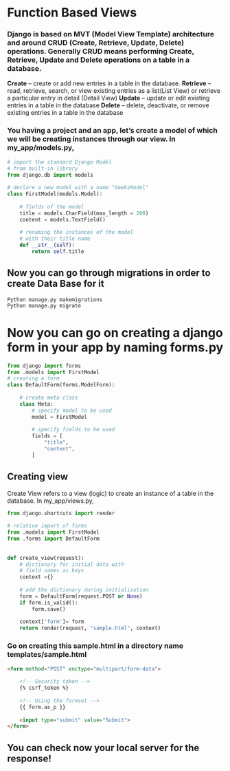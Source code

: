 # Function Based Views

### Django is based on MVT (Model View Template) architecture and around CRUD (Create, Retrieve, Update, Delete) operations. Generally CRUD means performing Create, Retrieve, Update and Delete operations on a table in a database. 

**Create** – create or add new entries in a table in the database.
**Retrieve** – read, retrieve, search, or view existing entries as a list(List View) or retrieve a particular entry in detail (Detail View)
**Update** – update or edit existing entries in a table in the database
**Delete** – delete, deactivate, or remove existing entries in a table in the database

### You having a project and an app, let’s create a model of which we will be creating instances through our view. In my_app/models.py,
```python
# import the standard Django Model
# from built-in library
from django.db import models
   
# declare a new model with a name "GeeksModel"
class FirstModel(models.Model):
  
    # fields of the model
    title = models.CharField(max_length = 200)
    content = models.TextField()
  
    # renaming the instances of the model
    # with their title name
    def __str__(self):
        return self.title
```

## Now you can go through migrations in order to create Data Base for it
```
Python manage.py makemigrations
Python manage.py migrate
```
 
# Now you can go on creating a django form in your app by naming forms.py

```python
from django import forms
from .models import FirstModel  
# creating a form
class DefaultForm(forms.ModelForm):
  
    # create meta class
    class Meta:
        # specify model to be used
        model = FirstModel
  
        # specify fields to be used
        fields = [
            "title",
            "content",
        ]
```
## Creating view

Create View refers to a view (logic) to create an instance of a table in the database.
In my_app/views.py,
```python
from django.shortcuts import render
  
# relative import of forms
from .models import FirstModel
from .forms import DefaultForm
  
  
def create_view(request):
    # dictionary for initial data with 
    # field names as keys
    context ={}
  
    # add the dictionary during initialization
    form = DefaultForm(request.POST or None)
    if form.is_valid():
        form.save()
          
    context['form']= form
    return render(request, "sample.html", context)

```
### Go on creating this sample.html in a directory name templates/sample.html

```html
<form method="POST" enctype="multipart/form-data">
  
    <!-- Security token -->
    {% csrf_token %}
  
    <!-- Using the formset -->
    {{ form.as_p }}
      
    <input type="submit" value="Submit">
</form>
```

## You can check now your local server for the response!